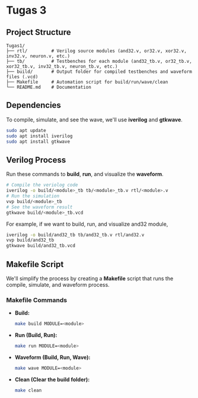 # Tugas 3

## Project Structure
```
Tugas1/
├── rtl/         # Verilog source modules (and32.v, or32.v, xor32.v, inv32.v, neuron.v, etc.)
├── tb/          # Testbenches for each module (and32_tb.v, or32_tb.v, xor32_tb.v, inv32_tb.v, neuron_tb.v, etc.)
├── build/       # Output folder for compiled testbenches and waveform files (.vcd)
├── Makefile     # Automation script for build/run/wave/clean
└── README.md    # Documentation
```

## Dependencies

To compile, simulate, and see the wave, we'll use **iverilog** and **gtkwave**.
``` bash
sudo apt update
sudo apt install iverilog
sudo apt install gtkwave
```

## Verilog Process

Run these commands to **build**, **run**, and visualize the **waveform**.
``` bash
# Compile the veriolog code
iverilog -o build/<module>_tb tb/<module>_tb.v rtl/<module>.v
# Run the simulation
vvp build/<module>_tb
# See the waveform result
gtkwave build/<module>_tb.vcd
```

For example, if we want to build, run, and visualize and32 module,
``` bash
iverilog -o build/and32_tb tb/and32_tb.v rtl/and32.v
vvp build/and32_tb
gtkwave build/and32_tb.vcd
```

## Makefile Script
We'll simplify the process by creating a **Makefile** script that runs the compile, simulate, and waveform process.

### Makefile Commands
- **Build:**
  ```bash
  make build MODULE=<module>
  ```
- **Run (Build, Run):**
  ```bash
  make run MODULE=<module>
  ```
- **Waveform (Build, Run, Wave):**
  ```bash
  make wave MODULE=<module>
  ```
- **Clean (Clear the build folder):**
  ```bash
  make clean
  ```